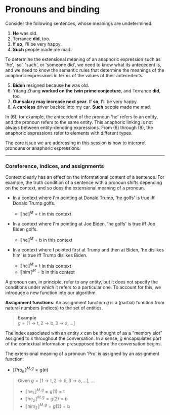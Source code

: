 # Pronouns and binding

Consider the following sentences, whose meanings are undetermined. 

1. **He** was old.
2. Terrance **did**, too.
3. If **so**, I'll be very happy.
4. **Such** people made me mad.

To determine the extensional meaning of an anaphoric expression such as 'he', 'so', 'such', or 'someone did', we need to know what its antecedent is, and we need to know the semantic rules that determine the meanings of the anaphoric expressions in terms of the values of their antecedents. 

5. **Biden** resigned because **he** was old.
6. Yitang Zhang **worked on the twin prime conjecture**, and Terrance **did**, too.
7. **Our salary may increase next year**. If **so**, I'll be very happy.
8. A **careless** driver backed into my car. **Such** people made me mad.

In (6), for example, the antecedent of the pronoun 'he' refers to an entity, and the pronoun refers to the same entity. This anaphoric linking is not always between entity-denoting expressions. From (6) through (8), the anaphoric expressions refer to elements with different types. 

The core issue we are addressing in this session is how to interpret pronouns or anaphoric expressions. 

--- 
### Coreference, indices, and assignments

Context clearly has an effect on the informational content of a sentence. For example, the truth condition of a sentence with a pronoun shifts depending on the context, and so does the extensional meaning of a pronoun. 

 - In a context where I'm pointing at Donald Trump, 'he golfs' is true iff Donald Trump golfs.

   - $⟦\text{he}⟧^M = \text{t}$ in this context

 - In a context where I'm pointing at Joe Biden, 'he golfs' is true iff Joe Biden golfs.

   - $⟦\text{he}⟧^M = \text{b}$ in this context

 - In a context where I pointed first at Trump and then at Biden, 'he dislikes him' is true iff Trump dislikes Biden.

   - $⟦\text{he}⟧^M = \text{t}$ in this context
   - $⟦\text{him}⟧^M = \text{b}$ in this context

A pronoun can, in principle, refer to any entity, but it does not specify the conditions under which it refers to a particular one. To account for this, we introduce a new function into our algorithm.

**Assignment functions**: An assignment function $g$ is a (partial) function from natural numbers (indices) to the set of entities. 

> **Example** <br>
> $g = [1 \rightarrow \text{t}, 2 \rightarrow \text{b}, 3 \rightarrow \text{a}, ...]$

The index associated with an entity *x* can be thought of as a "memory slot" assigned to *x* throughout the conversation. In a sense, $g$ encapsulates part of the contextual information presupposed before the conversation begins.

The extensional meaning of a pronoun 'Pro' is assigned by an assignment function: 

- $⟦\text{Pro}_n⟧^{M,g} = g(n)$

> Given $g = [1 \rightarrow \text{t}, 2 \rightarrow \text{b}, 3 \rightarrow \text{a}, ...]$, ... <br>
> - $⟦\text{he}_1⟧^{M,g} = g(1) = \text{t}$
> - $⟦\text{he}_2⟧^{M,g} = g(2) = \text{b}$
> - $⟦\text{him}_2⟧^{M,g} = g(2) = \text{b}$


